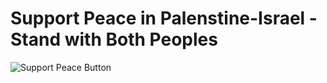# Support Peace in Palenstine-Israel - Stand with Both Peoples

![Support Peace Button](button.svg)



